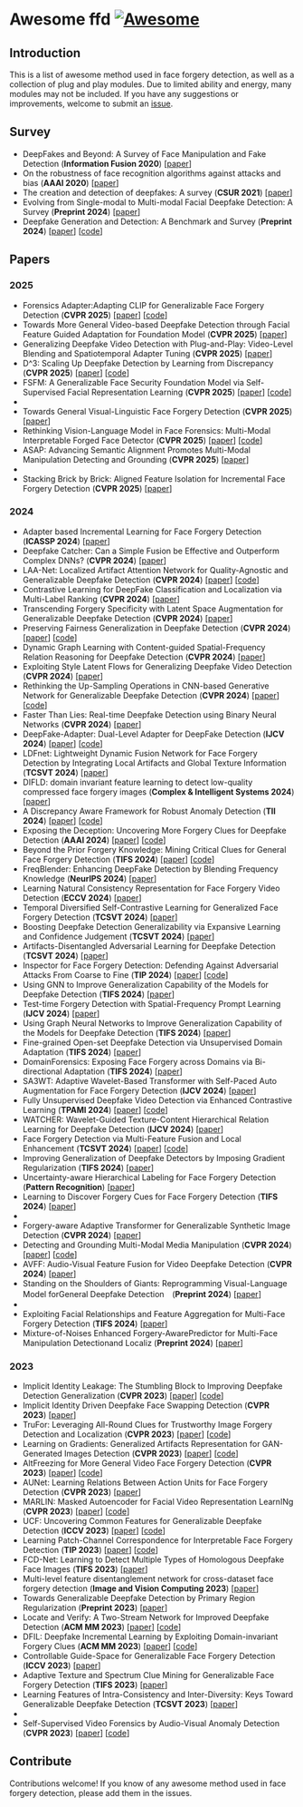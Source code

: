 # Awesome ffd [![Awesome](https://awesome.re/badge.svg)](https://awesome.re)


## Introduction

This is a list of awesome method used in face forgery detection, as well as a collection of plug and play modules. Due to limited ability and energy, many modules may not be included. If you have any suggestions or improvements, welcome to submit an [issue](https://github.com/chessxu/awesome-ffd/issues).

## Survey
<!-- - XXX survey (**XX journal or conference**) [[paper](link)] -->
- DeepFakes and Beyond: A Survey of Face Manipulation and Fake Detection (**Information Fusion 2020**) [[paper](https://arxiv.org/pdf/2001.00179v1)]
- On the robustness of face recognition algorithms against attacks and bias (**AAAI 2020**) [[paper](https://arxiv.org/abs/2002.02942)]
- The creation and detection of deepfakes: A survey (**CSUR 2021**) [[paper](https://dl.acm.org/doi/10.1145/3425780)]
- Evolving from Single-modal to Multi-modal Facial Deepfake Detection: A Survey (**Preprint 2024**) [[paper](https://arxiv.org/abs/2406.06965)]
- Deepfake Generation and Detection: A Benchmark and Survey (**Preprint 2024**) [[paper](https://arxiv.org/pdf/2403.17881)] [[code](https://github.com/flyingby/Awesome-Deepfake-Generation-and-Detection)]



## Papers

### 2025
- Forensics Adapter:Adapting CLIP for Generalizable Face Forgery Detection (**CVPR 2025**) [[paper](https://arxiv.org/pdf/2411.19715)] [[code](https://github.com/OUC-VAS/ForensicsAdapter)]
- Towards More General Video-based Deepfake Detection through Facial Feature Guided Adaptation for Foundation Model (**CVPR 2025**) [[paper](https://arxiv.org/abs/2404.05583)]
- Generalizing Deepfake Video Detection with Plug-and-Play: Video-Level Blending and Spatiotemporal Adapter Tuning (**CVPR 2025**) [[paper](https://arxiv.org/abs/2408.17065)]
- D^3: Scaling Up Deepfake Detection by Learning from Discrepancy (**CVPR 2025**) [[paper](https://arxiv.org/abs/2404.04584)] [[code](https://github.com/BigAandSmallq/D3)]
- FSFM: A Generalizable Face Security Foundation Model via Self-Supervised Facial Representation Learning (**CVPR 2025**) [[paper](https://arxiv.org/pdf/2412.12032)] [[code](https://github.com/wolo-wolo/FSFM)]
-
- Towards General Visual-Linguistic Face Forgery Detection (**CVPR 2025**) [[paper](https://arxiv.org/abs/2502.20698)]
- Rethinking Vision-Language Model in Face Forensics: Multi-Modal Interpretable Forged Face Detector (**CVPR 2025**) [[paper](https://arxiv.org/abs/2503.20188)] [[code](https://github.com/CHELSEA234/M2F2_Det)]
- ASAP: Advancing Semantic Alignment Promotes Multi-Modal Manipulation Detecting and Grounding (**CVPR 2025**) [[paper](https://arxiv.org/abs/2412.12718)]
-
- Stacking Brick by Brick: Aligned Feature Isolation for Incremental Face Forgery Detection (**CVPR 2025**) [[paper](https://arxiv.org/abs/2411.11396)]





### 2024
<!--  - XXX (**XX**) [[paper](XX)] [[code](XXX)] -->
- Adapter based Incremental Learning for Face Forgery Detection (**ICASSP 2024**) [[paper](https://ieeexplore.ieee.org/abstract/document/10446543)]
- Deepfake Catcher: Can a Simple Fusion be Effective and Outperform Complex DNNs? (**CVPR 2024**) [[paper](https://ieeexplore.ieee.org/document/10678396)]
- LAA-Net: Localized Artifact Attention Network for Quality-Agnostic and Generalizable Deepfake Detection (**CVPR 2024**) [[paper](https://arxiv.org/pdf/2401.13856)] [[code](https://github.com/10Ring/LAA-Net)]
- Contrastive Learning for DeepFake Classification and Localization via Multi-Label Ranking (**CVPR 2024**) [[paper](https://openaccess.thecvf.com/content/CVPR2024/papers/Hong_Contrastive_Learning_for_DeepFake_Classification_and_Localization_via_Multi-Label_Ranking_CVPR_2024_paper.pdf)]
- Transcending Forgery Specificity with Latent Space Augmentation for Generalizable Deepfake Detection (**CVPR 2024**) [[paper](https://openaccess.thecvf.com/content/CVPR2024/papers/Yan_Transcending_Forgery_Specificity_with_Latent_Space_Augmentation_for_Generalizable_Deepfake_CVPR_2024_paper.pdf)]
- Preserving Fairness Generalization in Deepfake Detection (**CVPR 2024**) [[paper](https://openaccess.thecvf.com/content/CVPR2024/papers/Lin_Preserving_Fairness_Generalization_in_Deepfake_Detection_CVPR_2024_paper.pdf)] [[code](https://github.com/Purdue-M2/Fairness-Generalization)]
- Dynamic Graph Learning with Content-guided Spatial-Frequency Relation Reasoning for Deepfake Detection (**CVPR 2024**) [[paper](https://openaccess.thecvf.com/content/CVPR2023/papers/Wang_Dynamic_Graph_Learning_With_Content-Guided_Spatial-Frequency_Relation_Reasoning_for_Deepfake_CVPR_2023_paper.pdf)]
- Exploiting Style Latent Flows for Generalizing Deepfake Video Detection (**CVPR 2024**) [[paper](https://openaccess.thecvf.com/content/CVPR2024/papers/Choi_Exploiting_Style_Latent_Flows_for_Generalizing_Deepfake_Video_Detection_CVPR_2024_paper.pdf)]
- Rethinking the Up-Sampling Operations in CNN-based Generative Network for Generalizable Deepfake Detection (**CVPR 2024**) [[paper](https://arxiv.org/abs/2312.10461)] [[code](https://github.com/chuangchuangtan/NPR-DeepfakeDetection)]
- Faster Than Lies: Real-time Deepfake Detection using Binary Neural Networks (**CVPR 2024**) [[paper](https://openaccess.thecvf.com/content/CVPR2024W/DFAD/html/Lanzino_Faster_Than_Lies_Real-time_Deepfake_Detection_using_Binary_Neural_Networks_CVPRW_2024_paper.html?utm_source=chatgpt.com)]
- DeepFake-Adapter: Dual-Level Adapter for DeepFake Detection (**IJCV 2024**) [[paper](https://arxiv.org/pdf/2306.00863v1)] [[code](https://github.com/rshaojimmy/deepfake-adapter)]
- LDFnet: Lightweight Dynamic Fusion Network for Face Forgery Detection by Integrating Local Artifacts and Global Texture Information (**TCSVT 2024**) [[paper](https://ieeexplore.ieee.org/document/10163252)]
- DIFLD: domain invariant feature learning to detect low-quality compressed face forgery images (**Complex & Intelligent Systems 2024**) [[paper](https://link.springer.com/article/10.1007/s40747-023-01160-x)]
- A Discrepancy Aware Framework for Robust Anomaly Detection (**TII 2024**) [[paper](https://ieeexplore.ieee.org/document/10272031)] [[code](https://github.com/caiyuxuan1120/DAF)]
- Exposing the Deception: Uncovering More Forgery Clues for Deepfake Detection (**AAAI 2024**) [[paper](https://arxiv.org/pdf/2403.01786)] [[code](https://github.com/QingyuLiu/Exposing-the-Deception)]
- Beyond the Prior Forgery Knowledge: Mining Critical Clues for General Face Forgery Detection (**TIFS 2024**) [[paper](https://ieeexplore.ieee.org/abstract/document/10315169)] [[code](https://github.com/LoveSiameseCat/CFM)]
- FreqBlender: Enhancing DeepFake Detection by Blending Frequency Knowledge (**NeurlPS 2024**) [[paper](https://link.zhihu.com/?target=https%3A//arxiv.org/abs/2404.13872)]
- Learning Natural Consistency Representation for Face Forgery Video Detection (**ECCV 2024**) [[paper](https://arxiv.org/abs/2407.10550)]
- Temporal Diversified Self-Contrastive Learning for Generalized Face Forgery Detection (**TCSVT 2024**) [[paper](https://ieeexplore.ieee.org/document/10620229)]
- Boosting Deepfake Detection Generalizability via Expansive Learning and Confidence Judgement (**TCSVT 2024**) [[paper](https://ieeexplore.ieee.org/abstract/document/10684474)]
- Artifacts-Disentangled Adversarial Learning for Deepfake Detection (**TCSVT 2024**) [[paper](https://ieeexplore.ieee.org/abstract/document/9931753/)]
- Inspector for Face Forgery Detection: Defending Against Adversarial Attacks From Coarse to Fine (**TIP 2024**) [[paper](https://ieeexplore.ieee.org/document/10620380)] [[code](https://github.com/xarryon/Inspector)]
- Using GNN to Improve Generalization Capability of the Models for Deepfake Detection (**TIFS 2024**) [[paper](https://ieeexplore.ieee.org/abstract/document/10654318)]
- Test-time Forgery Detection with Spatial-Frequency Prompt Learning (**IJCV 2024**) [[paper](https://link.springer.com/article/10.1007/s11263-024-02208-2)]
- Using Graph Neural Networks to Improve Generalization Capability of the Models for Deepfake Detection (**TIFS 2024**) [[paper](https://ieeexplore.ieee.org/abstract/document/10654318)]
- Fine-grained Open-set Deepfake Detection via Unsupervised Domain Adaptation (**TIFS 2024**) [[paper](https://ieeexplore.ieee.org/abstract/document/10614208/)]
- DomainForensics: Exposing Face Forgery across Domains via Bi-directional Adaptation (**TIFS 2024**) [[paper](https://ieeexplore.ieee.org/abstract/document/10601589)]
- SA3WT: Adaptive Wavelet-Based Transformer with Self-Paced Auto Augmentation for Face Forgery Detection (**IJCV 2024**) [[paper](https://link.springer.com/article/10.1007/s11263-024-02091-x)]
- Fully Unsupervised Deepfake Video Detection via Enhanced Contrastive Learning (**TPAMI 2024**) [[paper](https://ieeexplore.ieee.org/abstract/document/10411047)] [[code](https://github.com/bestalllen/Unsupervised_DF_Detection/)]
- WATCHER: Wavelet-Guided Texture-Content Hierarchical Relation Learning for Deepfake Detection (**IJCV 2024**) [[paper](https://link.springer.com/article/10.1007/s11263-024-02116-5)]
- Face Forgery Detection via Multi-Feature Fusion and Local Enhancement (**TCSVT 2024**) [[paper](https://ieeexplore.ieee.org/abstract/document/10504924)] [[code](https://github.com/jhchen1998/DeepfakeDetection)]
- Improving Generalization of Deepfake Detectors by Imposing Gradient Regularization (**TIFS 2024**) [[paper](https://ieeexplore.ieee.org/abstract/document/10516609)]
- Uncertainty-aware Hierarchical Labeling for Face Forgery Detection (**Pattern Recognition**) [[paper](https://www.sciencedirect.com/science/article/abs/pii/S0031320324002772)]
- Learning to Discover Forgery Cues for Face Forgery Detection (**TIFS 2024**) [[paper](https://ieeexplore.ieee.org/abstract/document/10458687)]
- 
- Forgery-aware Adaptive Transformer for Generalizable Synthetic Image Detection (**CVPR 2024**) [[paper](https://link.zhihu.com/?target=https%3A//openaccess.thecvf.com/content/CVPR2024/papers/Liu_Forgery-aware_Adaptive_Transformer_for_Generalizable_Synthetic_Image_Detection_CVPR_2024_paper.pdf)]
- Detecting and Grounding Multi-Modal Media Manipulation (**CVPR 2024**) [[paper](https://openaccess.thecvf.com/content/CVPR2023/papers/Shao_Detecting_and_Grounding_Multi-Modal_Media_Manipulation_CVPR_2023_paper.pdf)] [[code](https://github.com/rshaojimmy/MultiModal-DeepFake)]
- AVFF: Audio-Visual Feature Fusion for Video Deepfake Detection (**CVPR 2024**) [[paper](https://openaccess.thecvf.com/content/CVPR2024/html/Oorloff_AVFF_Audio-Visual_Feature_Fusion_for_Video_Deepfake_Detection_CVPR_2024_paper.html)]
- Standing on the Shoulders of Giants: Reprogramming Visual-Language Model forGeneral Deepfake Detection　(**Preprint 2024**) [[paper](https://arxiv.org/abs/2409.02664)]
- 
- Exploiting Facial Relationships and Feature Aggregation for Multi-Face Forgery Detection (**TIFS 2024**) [[paper](https://ieeexplore.ieee.org/stamp/stamp.jsp?tp=&arnumber=10689267)]
- Mixture-of-Noises Enhanced Forgery-AwarePredictor for Multi-Face Manipulation Detectionand Localiz (**Preprint 2024**) [[paper](https://arxiv.org/pdf/2408.02306)]




### 2023
- Implicit Identity Leakage: The Stumbling Block to Improving Deepfake Detection Generalization (**CVPR 2023**) [[paper](https://ieeexplore.ieee.org/stamp/stamp.jsp?tp=&arnumber=10204669)] [[code](https://github.com/megvii-research/CADDM)]
- Implicit Identity Driven Deepfake Face Swapping Detection (**CVPR 2023**) [[paper](https://openaccess.thecvf.com/content/CVPR2023/papers/Huang_Implicit_Identity_Driven_Deepfake_Face_Swapping_Detection_CVPR_2023_paper.pdf)]
- TruFor: Leveraging All-Round Clues for Trustworthy Image Forgery Detection and Localization (**CVPR 2023**) [[paper](https://ieeexplore.ieee.org/abstract/document/10205460)] [[code](https://grip-unina.github.io/TruFor/)]
- Learning on Gradients: Generalized Artifacts Representation for GAN-Generated Images Detection (**CVPR 2023**) [[paper](https://ieeexplore.ieee.org/document/10203908)] [[code](https://github.com/chuangchuangtan/LGrad)]
- AltFreezing for More General Video Face Forgery Detection (**CVPR 2023**) [[paper](https://openaccess.thecvf.com/content/CVPR2023/papers/Wang_AltFreezing_for_More_General_Video_Face_Forgery_Detection_CVPR_2023_paper.pdf)] [[code](https://github.com/ZhendongWang6/AltFreezing)]
- AUNet: Learning Relations Between Action Units for Face Forgery Detection (**CVPR 2023**) [[paper](https://openaccess.thecvf.com/content/CVPR2023/papers/Bai_AUNet_Learning_Relations_Between_Action_Units_for_Face_Forgery_Detection_CVPR_2023_paper.pdf)]
- MARLIN: Masked Autoencoder for Facial Video Representation LearnINg (**CVPR 2023**) [[paper](https://openaccess.thecvf.com/content/CVPR2023/papers/Cai_MARLIN_Masked_Autoencoder_for_Facial_Video_Representation_LearnINg_CVPR_2023_paper.pdf)] [[code](https://github.com/ControlNet/MARLIN)]
- UCF: Uncovering Common Features for Generalizable Deepfake Detection (**ICCV 2023**) [[paper](https://arxiv.org/pdf/2304.13949v1)] [[code](https://github.com/SCLBD/DeepfakeBench)]
- Learning Patch-Channel Correspondence for Interpretable Face Forgery Detection (**TIP 2023**) [[paper](https://ieeexplore.ieee.org/document/10050168)] [[code](https://github.com/Jae35/IFFD)]
- FCD-Net: Learning to Detect Multiple Types of Homologous Deepfake Face Images (**TIFS 2023**) [[paper](https://ieeexplore.ieee.org/document/10106503)]
- Multi-level feature disentanglement network for cross-dataset face forgery detection (**Image and Vision Computing 2023**) [[paper](https://www.sciencedirect.com/science/article/pii/S0262885623000604)]
- Towards Generalizable Deepfake Detection by Primary Region Regularization (**Preprint 2023**) [[paper](https://arxiv.org/abs/2307.12534)]
- Locate and Verify: A Two-Stream Network for Improved Deepfake Detection (**ACM MM 2023**) [[paper](https://arxiv.org/pdf/2309.11131)] [[code](https://github.com/sccsok/Locate-and-Verify)]
- DFIL: Deepfake Incremental Learning by Exploiting Domain-invariant Forgery Clues (**ACM MM 2023**) [[paper](https://arxiv.org/pdf/2309.09526)] [[code](https://github.com/DeepFakeIL/DFIL)]
- Controllable Guide-Space for Generalizable Face Forgery Detection (**ICCV 2023**) [[paper](https://openaccess.thecvf.com/content/ICCV2023/papers/Guo_Controllable_Guide-Space_for_Generalizable_Face_Forgery_Detection_ICCV_2023_paper.pdf)]
- Adaptive Texture and Spectrum Clue Mining for Generalizable Face Forgery Detection (**TIFS 2023**) [[paper](https://ieeexplore.ieee.org/abstract/document/10315169)]
- Learning Features of Intra-Consistency and Inter-Diversity: Keys Toward Generalizable Deepfake Detection (**TCSVT 2023**) [[paper](https://ieeexplore.ieee.org/abstract/document/9903059)]
- 
- Self-Supervised Video Forensics by Audio-Visual Anomaly Detection (**CVPR 2023**) [[paper](https://openaccess.thecvf.com/content/CVPR2023/papers/Feng_Self-Supervised_Video_Forensics_by_Audio-Visual_Anomaly_Detection_CVPR_2023_paper.pdf)] [[code](https://github.com/cfeng16/audio-visual-forensics)]



## Contribute

Contributions welcome! If you know of any awesome method used in face forgery detection, please add them in the issues.
